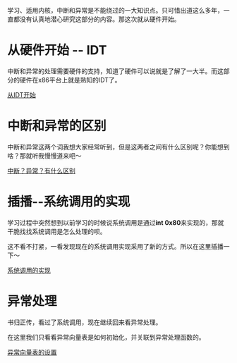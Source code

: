 学习、适用内核，中断和异常是不能绕过的一大知识点。只可惜出道这么多年，一直都没有认真地潜心研究这部分的内容。那这次就从硬件开始。

# 从硬件开始 -- IDT

中断和异常的处理需要硬件的支持，知道了硬件可以说就是了解了一大半。而这部分的硬件在x86平台上就是熟知的IDT了。

[从IDT开始][1]

# 中断和异常的区别

中断和异常这两个词我想大家经常听到，但是这两者之间有什么区别呢？你能想到啥？那就听我慢慢道来吧～

[中断？异常？有什么区别][2]

# 插播--系统调用的实现

学习过程中突然想到以前学习的时候说系统调用是通过**int 0x80**来实现的，那就干脆找找系统调用是怎么处理的呗。

这不看不打紧，一看发现现在的系统调用实现采用了新的方式。所以在这里插播一下～

[系统调用的实现][3]

# 异常处理

书归正传，看过了系统调用，现在继续回来看异常处理。

在这里我们只看看异常向量表是如何初始化，并关联到异常处理函数的。

[异常向量表的设置][4]

[1]: /interrupt_exception/01-idt.md
[2]: /interrupt_exception/02-difference.md
[3]: /interrupt_exception/03-syscall.md
[4]: /interrupt_exception/04-exception_vector_setup.md
